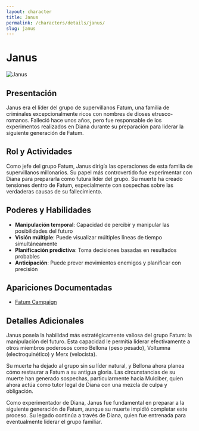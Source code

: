 ```yaml
---
layout: character
title: Janus
permalink: /characters/details/janus/
slug: janus
---
```


# Janus

<div class="character-photo">
  <img src="{{ site.baseurl }}/assets/img/characters/Janus.jpg" alt="Janus" />
</div>

## Presentación
Janus era el líder del grupo de supervillanos Fatum, una familia de criminales excepcionalmente ricos con nombres de dioses etrusco-romanos. Falleció hace unos años, pero fue responsable de los experimentos realizados en Diana durante su preparación para liderar la siguiente generación de Fatum.

## Rol y Actividades
Como jefe del grupo Fatum, Janus dirigía las operaciones de esta familia de supervillanos millonarios. Su papel más controvertido fue experimentar con Diana para prepararla como futura líder del grupo. Su muerte ha creado tensiones dentro de Fatum, especialmente con sospechas sobre las verdaderas causas de su fallecimiento.

## Poderes y Habilidades
- **Manipulación temporal**: Capacidad de percibir y manipular las posibilidades del futuro
- **Visión múltiple**: Puede visualizar múltiples líneas de tiempo simultáneamente
- **Planificación predictiva**: Toma decisiones basadas en resultados probables
- **Anticipación**: Puede prever movimientos enemigos y planificar con precisión

## Apariciones Documentadas
- [Fatum Campaign](../../campaigns/fatum/fatum.md)

## Detalles Adicionales
Janus poseía la habilidad más estratégicamente valiosa del grupo Fatum: la manipulación del futuro. Esta capacidad le permitía liderar efectivamente a otros miembros poderosos como Bellona (peso pesado), Voltumna (electroquinético) y Merx (velocista).

Su muerte ha dejado al grupo sin su líder natural, y Bellona ahora planea cómo restaurar a Fatum a su antigua gloria. Las circunstancias de su muerte han generado sospechas, particularmente hacia Mulciber, quien ahora actúa como tutor legal de Diana con una mezcla de culpa y obligación.

Como experimentador de Diana, Janus fue fundamental en preparar a la siguiente generación de Fatum, aunque su muerte impidió completar este proceso. Su legado continúa a través de Diana, quien fue entrenada para eventualmente liderar el grupo familiar.